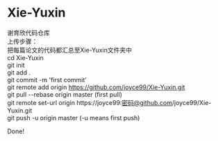 # Xie-Yuxin
谢育欣代码仓库  
上传步骤：  
把每篇论文的代码都汇总至Xie-Yuxin文件夹中  
cd Xie-Yuxin  
git init  
git add .  
git commit -m 'first commit'  
git remote add origin https://github.com/joyce99/Xie-Yuxin.git  
git pull --rebase origin master   (first pull)  
git remote set-url origin https://joyce99:密码@github.com/joyce99/Xie-Yuxin.git  
git push -u origin master     (-u means first push)  


Done!  
